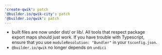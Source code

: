 ```yaml
---
'create-qwik': patch
'@builder.io/qwik-city': patch
'@builder.io/qwik': patch
---
```


- built files are now under dist/ or lib/. All tools that respect package export maps should just work.
  If you have trouble with Typescript, ensure that you use `moduleResolution: "Bundler"` in your `tsconfig.json`.
- `@builder.io/qwik` no longer depends on `undici`
